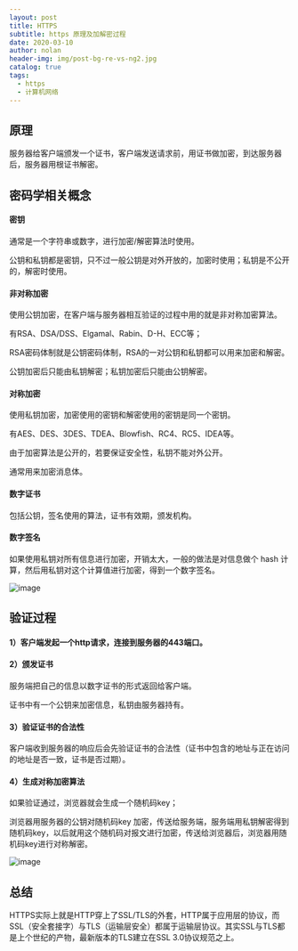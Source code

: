 ```yaml
---
layout: post
title: HTTPS
subtitle: https 原理及加解密过程
date: 2020-03-10
author: nolan
header-img: img/post-bg-re-vs-ng2.jpg
catalog: true
tags:
  - https
  - 计算机网络
---
```



##  原理

服务器给客户端颁发一个证书，客户端发送请求前，用证书做加密，到达服务器后，服务器用根证书解密。

##  密码学相关概念

####    密钥

通常是一个字符串或数字，进行加密/解密算法时使用。

公钥和私钥都是密钥，只不过一般公钥是对外开放的，加密时使用；私钥是不公开的，解密时使用。

#### 非对称加密

使用公钥加密，在客户端与服务器相互验证的过程中用的就是非对称加密算法。

有RSA、DSA/DSS、Elgamal、Rabin、D-H、ECC等；

RSA密码体制就是公钥密码体制，RSA的一对公钥和私钥都可以用来加密和解密。

公钥加密后只能由私钥解密；私钥加密后只能由公钥解密。

#### 对称加密

使用私钥加密，加密使用的密钥和解密使用的密钥是同一个密钥。

有AES、DES、3DES、TDEA、Blowfish、RC4、RC5、IDEA等。

由于加密算法是公开的，若要保证安全性，私钥不能对外公开。

通常用来加密消息体。

####    数字证书

包括公钥，签名使用的算法，证书有效期，颁发机构。

####    数字签名

如果使用私钥对所有信息进行加密，开销太大，一般的做法是对信息做个 hash 计算，然后用私钥对这个计算值进行加密，得到一个数字签名。

![image](https://tva1.sinaimg.cn/large/00831rSTgy1gcr6cunoamj30jb08l3z7.jpg)


##  验证过程

####    1）客户端发起一个http请求，连接到服务器的443端口。

####    2）颁发证书

服务端把自己的信息以数字证书的形式返回给客户端。

证书中有一个公钥来加密信息，私钥由服务器持有。

####    3）验证证书的合法性

客户端收到服务器的响应后会先验证证书的合法性（证书中包含的地址与正在访问的地址是否一致，证书是否过期）。

####    4）生成对称加密算法


如果验证通过，浏览器就会生成一个随机码key；

浏览器用服务器的公钥对随机码key 加密，传送给服务端，服务端用私钥解密得到随机码key，以后就用这个随机码对报文进行加密，传送给浏览器后，浏览器用随机码key进行对称解密。


![image](https://tva1.sinaimg.cn/large/00831rSTgy1gcr795ljgwj30u012wafq.jpg)


##  总结

HTTPS实际上就是HTTP穿上了SSL/TLS的外套，HTTP属于应用层的协议，而SSL（安全套接字）与TLS（运输层安全）都属于运输层协议。其实SSL与TLS都是上个世纪的产物，最新版本的TLS建立在SSL 3.0协议规范之上。
